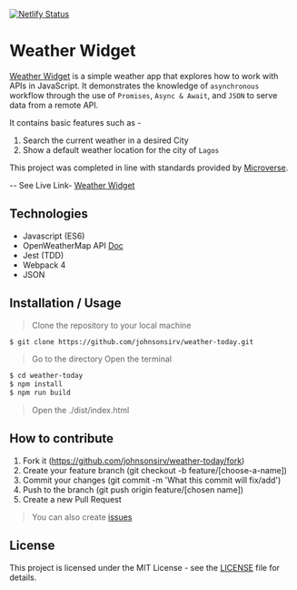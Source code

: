 [![Netlify Status](https://api.netlify.com/api/v1/badges/c9424649-60c1-4860-aeb2-a1dfede32144/deploy-status)](https://app.netlify.com/sites/ntachi-osa/deploys)

# Weather Widget
[Weather Widget](https://js-weather-widget.netlify.com/) is a simple weather app that explores how to work with APIs in JavaScript. It demonstrates the knowledge of ``asynchronous`` workflow through the use of ``Promises``, ``Async & Await``, and ``JSON`` to serve data from a remote API.

It contains basic features such as -
1. Search the current weather in a desired City
2. Show a default weather location for the city of ``Lagos``

This project was completed in line with standards provided by [Microverse](https://www.microverse.org/ "The Global School for Remote Software Developers!").

-- See Live Link- [Weather Widget](https://js-weather-widget.netlify.com/)

## Technologies

- Javascript (ES6)
- OpenWeatherMap API [Doc](https://openweathermap.org/current)
- Jest (TDD)
- Webpack 4
- JSON

## Installation / Usage

> Clone the repository to your local machine

```sh
$ git clone https://github.com/johnsonsirv/weather-today.git
```

> Go to the directory
> Open the terminal

```sh
$ cd weather-today
$ npm install
$ npm run build
```
> Open the ./dist/index.html

## How to contribute
1. Fork it (https://github.com/johnsonsirv/weather-today/fork)
2. Create your feature branch (git checkout -b feature/[choose-a-name])
3. Commit your changes (git commit -m 'What this commit will fix/add')
4. Push to the branch (git push origin feature/[chosen name])
5. Create a new Pull Request
> You can also create [issues](https://github.com/johnsonsirv/weather-today/issues)


## License

This project is licensed under the MIT License - see the [LICENSE](./LICENSE.md) file for details.